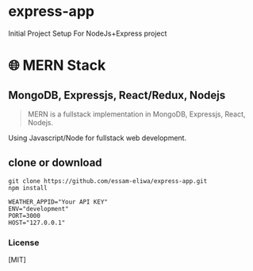 # express-app

Initial Project Setup For NodeJs+Express project

# 🌐 MERN Stack

## MongoDB, Expressjs, React/Redux, Nodejs

> MERN is a fullstack implementation in MongoDB, Expressjs, React, Nodejs.

Using Javascript/Node for fullstack web development.

## clone or download

```terminal
git clone https://github.com/essam-eliwa/express-app.git
npm install
```

```.env
WEATHER_APPID="Your API KEY"
ENV="development"
PORT=3000
HOST="127.0.0.1"
```

### License

[MIT]

<!-- Create a new repository on the command line
echo "# express-app" >> README.md
git init
git add README.md
git commit -m "first commit"
git branch -M main
git remote add origin https://github.com/essam-eliwa/express-app.git
git push -u origin main
-->

<!--
push an existing repository from the command line
git remote add origin https://github.com/essam-eliwa/express-app.git
git branch -M main
git push -u origin main

# OR Use this command to force changes
git push -f origin main
-->

<!--
# To verify that the remote server:
git remote -v  
# Remove remote
git remote rm <remote-name>
-->